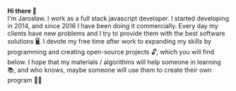 <b> Hi there 👋 </b></br>
I'm Jarosław. I work as a full stack javascript developer. I started developing in 2014, and since 2016 I have been doing it commercially.
Every day my clients have new problems and I try to provide them with the best software solutions 🖥.
I devote my free time after work to expanding my skills by programming and creating open-source projects 🔓, which you will find below.
I hope that my materials / algorithms will help someone in learning 📚, and who knows, maybe someone will use them to create their own program 👨‍🎓 </br>

<!---
devkrk/devkrk is a ✨ special ✨ repository because its `README.md` (this file) appears on your GitHub profile.
You can click the Preview link to take a look at your changes.
--->
